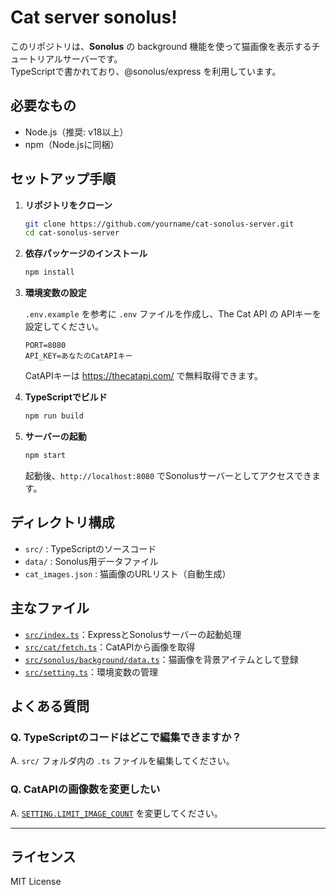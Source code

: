 # Cat server sonolus!

このリポジトリは、**Sonolus** の background 機能を使って猫画像を表示するチュートリアルサーバーです。  
TypeScriptで書かれており、@sonolus/express を利用しています。

## 必要なもの

- Node.js（推奨: v18以上）
- npm（Node.jsに同梱）

## セットアップ手順

1. **リポジトリをクローン**

   ```sh
   git clone https://github.com/yourname/cat-sonolus-server.git
   cd cat-sonolus-server
   ```

2. **依存パッケージのインストール**

   ```sh
   npm install
   ```

3. **環境変数の設定**

   `.env.example` を参考に `.env` ファイルを作成し、The Cat API の APIキーを設定してください。

   ```
   PORT=8080
   API_KEY=あなたのCatAPIキー
   ```

   CatAPIキーは https://thecatapi.com/ で無料取得できます。

4. **TypeScriptでビルド**

   ```sh
   npm run build
   ```

5. **サーバーの起動**

   ```sh
   npm start
   ```

   起動後、`http://localhost:8080` でSonolusサーバーとしてアクセスできます。

## ディレクトリ構成

- `src/` : TypeScriptのソースコード
- `data/` : Sonolus用データファイル
- `cat_images.json` : 猫画像のURLリスト（自動生成）

## 主なファイル

- [`src/index.ts`](src/index.ts)：ExpressとSonolusサーバーの起動処理
- [`src/cat/fetch.ts`](src/cat/fetch.ts)：CatAPIから画像を取得
- [`src/sonolus/background/data.ts`](src/sonolus/background/data.ts)：猫画像を背景アイテムとして登録
- [`src/setting.ts`](src/setting.ts)：環境変数の管理

## よくある質問

### Q. TypeScriptのコードはどこで編集できますか？
A. `src/` フォルダ内の `.ts` ファイルを編集してください。

### Q. CatAPIの画像数を変更したい
A. [`SETTING.LIMIT_IMAGE_COUNT`](src/setting.ts) を変更してください。

---

## ライセンス

MIT License
